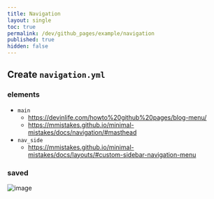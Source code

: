 ```yaml
---
title: Navigation
layout: single
toc: true
permalink: /dev/github_pages/example/navigation
published: true
hidden: false
---
```




## Create `navigation.yml`

### elements

- `main`
  - <https://devinlife.com/howto%20github%20pages/blog-menu/>
  - <https://mmistakes.github.io/minimal-mistakes/docs/navigation/#masthead>
- `nav_side`
  - <https://mmistakes.github.io/minimal-mistakes/docs/layouts/#custom-sidebar-navigation-menu>

### saved

![image](https://user-images.githubusercontent.com/92285528/143074318-1654873d-f8f3-449a-815b-a142cd1dc815.png)

